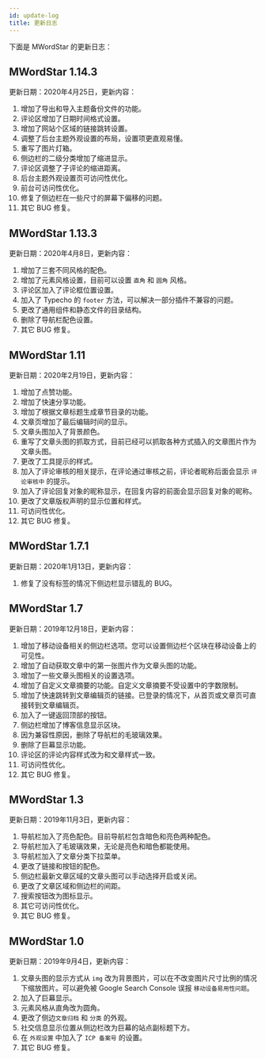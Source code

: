 ```yaml
---
id: update-log
title: 更新日志
---
```


下面是 MWordStar 的更新日志：

## MWordStar 1.14.3

更新日期：2020年4月25日，更新内容：

1. 增加了导出和导入主题备份文件的功能。
2. 评论区增加了日期时间格式设置。
3. 增加了网站个区域的链接跳转设置。
4. 调整了后台主题外观设置的布局，设置项更直观易懂。
5. 重写了图片灯箱。
6. 侧边栏的二级分类增加了缩进显示。
7. 评论区调整了子评论的缩进距离。
8. 后台主题外观设置页可访问性优化。
9. 前台可访问性优化。
10. 修复了侧边栏在一些尺寸的屏幕下偏移的问题。
11. 其它 BUG 修复。

## MWordStar 1.13.3

更新日期：2020年4月8日，更新内容：

1. 增加了三套不同风格的配色。
2. 增加了元素风格设置，目前可以设置 `直角` 和 `圆角` 风格。
3. 评论区加入了评论框位置设置。
4. 加入了 Typecho 的 `footer` 方法，可以解决一部分插件不兼容的问题。
5. 更改了通用组件和静态文件的目录结构。
6. 删除了导航栏配色设置。
7. 其它 BUG 修复。

## MWordStar 1.11

更新日期：2020年2月19日，更新内容：

1. 增加了点赞功能。
2. 增加了快速分享功能。
3. 增加了根据文章标题生成章节目录的功能。
4. 文章页增加了最后编辑时间的显示。
5. 文章头图加入了背景颜色。
6. 重写了文章头图的抓取方式，目前已经可以抓取各种方式插入的文章图片作为文章头图。
7. 更改了工具提示的样式。
8. 加入了评论审核的相关提示，在评论通过审核之前，评论者昵称后面会显示 `评论审核中` 的提示。
9. 加入了评论回复对象的昵称显示，在回复内容的前面会显示回复对象的昵称。
10. 更改了文章版权声明的显示位置和样式。
11. 可访问性优化。
12. 其它 BUG 修复。

## MWordStar 1.7.1

更新日期：2020年1月13日，更新内容：

1. 修复了没有标签的情况下侧边栏显示错乱的 BUG。

## MWordStar 1.7

更新日期：2019年12月18日，更新内容：

1. 增加了移动设备相关的侧边栏选项。您可以设置侧边栏个区块在移动设备上的可见性。
2. 增加了自动获取文章中的第一张图片作为文章头图的功能。
3. 增加了一些文章头图相关的设置选项。
4. 增加了自定义文章摘要的功能。自定义文章摘要不受设置中的字数限制。
5. 增加了快速跳转到文章编辑页的链接。已登录的情况下，从首页或文章页可直接转到文章编辑页。
6. 加入了一键返回顶部的按钮。
7. 侧边栏增加了博客信息显示区块。
8. 因为兼容性原因，删除了导航栏的毛玻璃效果。
9. 删除了巨幕显示功能。
10. 评论区的评论内容样式改为和文章样式一致。
11. 可访问性优化。
12. 其它 BUG 修复。

## MWordStar 1.3

更新日期：2019年11月3日，更新内容：

1. 导航栏加入了亮色配色。目前导航栏包含暗色和亮色两种配色。
2. 导航栏加入了毛玻璃效果，无论是亮色和暗色都能使用。
3. 导航栏加入了文章分类下拉菜单。
4. 更改了链接和按钮的配色。
5. 侧边栏最新文章区域的文章头图可以手动选择开启或关闭。
6. 更改了文章区域和侧边栏的间距。
7. 搜索按钮改为图标显示。
8. 其它可访问性优化。
9. 其它 BUG 修复。

## MWordStar 1.0

更新日期：2019年9月4日，更新内容：

1. 文章头图的显示方式从 `img` 改为背景图片，可以在不改变图片尺寸比例的情况下缩放图片。可以避免被 Google Search Console 误报 `移动设备易用性问题`。
2. 加入了巨幕显示。
3. 元素风格从直角改为圆角。
4. 更改了侧边`文章归档` 和 `分类` 的外观。
5. 社交信息显示位置从侧边栏改为巨幕的站点副标题下方。
6. 在 `外观设置` 中加入了 `ICP 备案号` 的设置。
7. 其它 BUG 修复。